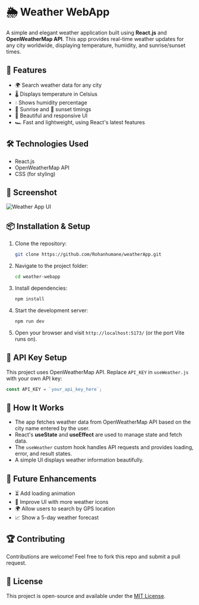 # 🌦 Weather WebApp

A simple and elegant weather application built using **React.js** and **OpenWeatherMap API**. This app provides real-time weather updates for any city worldwide, displaying temperature, humidity, and sunrise/sunset times.

## 🚀 Features
- 🌍 Search weather data for any city
- 🌡️ Displays temperature in Celsius
- 💧 Shows humidity percentage
- 🌅 Sunrise and 🌇 sunset timings
- 🎨 Beautiful and responsive UI
- 🏎️ Fast and lightweight, using React's latest features

## 🛠️ Technologies Used
- React.js
- OpenWeatherMap API
- CSS (for styling)

## 📸 Screenshot
![Weather App UI](https://via.placeholder.com/800x400?text=Weather+App+Screenshot)

## 📦 Installation & Setup
1. Clone the repository:
   ```sh
   git clone https://github.com/Rohanhumane/weatherApp.git
   ```
2. Navigate to the project folder:
   ```sh
   cd weather-webapp
   ```
3. Install dependencies:
   ```sh
   npm install
   ```
4. Start the development server:
   ```sh
   npm run dev
   ```
5. Open your browser and visit `http://localhost:5173/` (or the port Vite runs on).

## 🔑 API Key Setup
This project uses OpenWeatherMap API. Replace `API_KEY` in `useWeather.js` with your own API key:
```javascript
const API_KEY = `your_api_key_here`;
```

## 🔄 How It Works
- The app fetches weather data from OpenWeatherMap API based on the city name entered by the user.
- React's **useState** and **useEffect** are used to manage state and fetch data.
- The `useWeather` custom hook handles API requests and provides loading, error, and result states.
- A simple UI displays weather information beautifully.

## 📝 Future Enhancements
- ⏳ Add loading animation
- 🎨 Improve UI with more weather icons
- 🌍 Allow users to search by GPS location
- 📈 Show a 5-day weather forecast

## 🏆 Contributing
Contributions are welcome! Feel free to fork this repo and submit a pull request.

## 📜 License
This project is open-source and available under the [MIT License](LICENSE).

